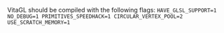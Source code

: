
VitaGL should be compiled with the following flags:
`HAVE_GLSL_SUPPORT=1 NO_DEBUG=1 PRIMITIVES_SPEEDHACK=1 CIRCULAR_VERTEX_POOL=2 USE_SCRATCH_MEMORY=1`